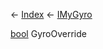 ← [Index](Api-Index) ← [IMyGyro](Sandbox.ModAPI.Ingame.IMyGyro)

[bool](System.Boolean) GyroOverride